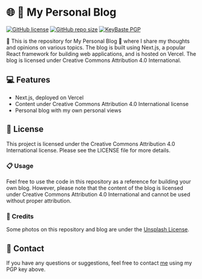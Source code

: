 # 🌐 📰 My Personal Blog

[![GitHub license](https://img.shields.io/github/license/foliveira/blog?style=for-the-badge)][1]
[![GitHub repo size](https://img.shields.io/github/repo-size/foliveira/blog?style=for-the-badge)][2]
[![KeyBaste PGP](https://img.shields.io/keybase/pgp/foliveira?style=for-the-badge)][3]

👋 This is the repository for My Personal Blog 📝 where I share my thoughts and opinions on various topics. The blog is built using Next.js, a popular React framework for building web applications, and is hosted on Vercel. The blog is licensed under Creative Commons Attribution 4.0 International.

## 💻 Features
 * Next.js, deployed on Vercel
 * Content under Creative Commons Attribution 4.0 International license
 * Personal blog with my own personal views

## 📄 License

This project is licensed under the Creative Commons Attribution 4.0 International license. Please see the LICENSE file for more details.

### 📋 Usage

Feel free to use the code in this repository as a reference for building your own blog. However, please note that the content of the blog is licensed under Creative Commons Attribution 4.0 International and cannot be used without proper attribution.

### 📸 Credits

Some photos on this repository and blog are under the [Unsplash License][4].

## 📧 Contact

If you have any questions or suggestions, feel free to contact [me][3] using my PGP key above.

[1]: https://github.com/foliveira/homepage/blob/main/LICENSE
[2]: https://github.com/foliveira/homepage
[3]: https://keybase.io/foliveira
[4]: https://unsplash.com/license
